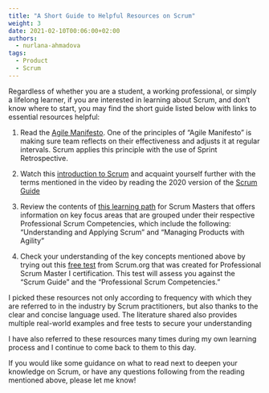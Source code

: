 ```yaml
---
title: "A Short Guide to Helpful Resources on Scrum"
weight: 3
date: 2021-02-10T00:06:00+02:00
authors:
  - nurlana-ahmadova
tags:
  - Product 
  - Scrum
---
```


Regardless of whether you are a student, a working professional, or simply a lifelong learner, if you are interested in learning about Scrum, and don’t know where to start, you may find the short guide listed below with links to essential resources helpful:

1. Read the [Agile Manifesto](https://agilemanifesto.org/). One of the principles of “Agile Manifesto” is making sure team reflects on their effectiveness and adjusts it at regular intervals. Scrum applies this principle with the use of Sprint Retrospective.

2.  Watch this [introduction to Scrum](https://www.scrum.org/resources/introduction-scrum) and acquaint yourself further with the terms mentioned in the video by reading the 2020 version of the [Scrum Guide](https://www.scrumguides.org/scrum-guide.html)

3. Review the contents of [this learning path](https://www.scrum.org/pathway/scrum-master/) for Scrum Masters that offers information on key focus areas that are grouped under their respective Professional Scrum Competencies, which include the following: “Understanding and Applying Scrum” and “Managing Products with Agility”

4.  Check your understanding of the key concepts mentioned above by trying out this [free test](https://www.scrum.org/open-assessments/scrum-open) from Scrum.org that was created for Professional Scrum Master I certification. This test will assess you against the “Scrum Guide” and the “Professional Scrum Competencies.”

I picked these resources not only according to frequency with which they are referred to in the industry by Scrum practitioners, but also thanks to the clear and concise language used. The literature shared also provides multiple real-world examples and free tests to secure your understanding

I have also referred to these resources many times during my own learning process and I continue to come back to them to this day.

If you would like some guidance on what to read next to deepen your knowledge on Scrum, or have any questions following from the reading mentioned above, please let me know!
